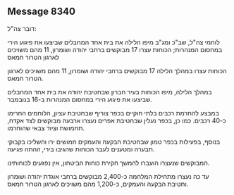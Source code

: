 ## Message 8340

דובר צה"ל: 

לוחמי צה"ל, שב"כ ומג"ב מיפו הלילה את בית אחד המחבלים שביצעו את פיגוע הירי במחסום המנהרות; הכוחות עצרו 17 מבוקשים ברחבי יהודה ושומרון, 11 מהם משויכים לארגון הטרור חמאס

הכוחות עצרו במהלך הלילה 17 מבוקשים ברחבי יהודה ושומרון, 11 מהם משויכים לארגון הטרור חמאס.

במהלך הלילה, מיפו הכוחות בעיר חברון שבחטיבת יהודה את בית אחד המחבלים שביצעו את פיגוע הירי במחסום המנהרות ב-16 בנובמבר.

במבצע להחרמת רכבים בלתי חוקיים בכפר צוריף שבחטיבת עציון, הלוחמים החרימו כ-40 רכבים. 
כמו כן, בכפר נעלין שבחטיבת אפרים נעצרו ארבעה מבוקשים לצד אקדח, תחמושת וציוד צבאי שהוחרמו.

בנוסף, בפעילות בכפר טמון שבחטיבת הבקעה והעמקים חמושים ירו והשליכו בקבוקי תבערה ומטענים לעבר הכוחות שהגיבו בירי, זוהתה פגיעה.

המבוקשים שנעצרו הועברו להמשך חקירת כוחות הביטחון, אין נפגעים לכוחותינו.

עד כה נעצרו מתחילת המלחמה כ-2,400 מבוקשים ברחבי אוגדת יהודה ושומרון וחטיבת הבקעה והעמקים, כ-1,200 מהם משויכים לארגון הטרור חמאס.

